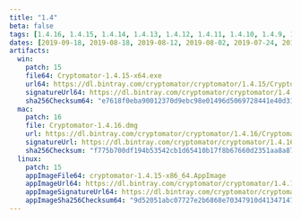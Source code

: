 ```yaml
---
title: "1.4"
beta: false
tags: [1.4.16, 1.4.15, 1.4.14, 1.4.13, 1.4.12, 1.4.11, 1.4.10, 1.4.9, 1.4.8, 1.4.7, 1.4.6, 1.4.5, 1.4.4, 1.4.3, 1.4.2, 1.4.1, 1.4.0]
dates: [2019-09-18, 2019-08-18, 2019-08-12, 2019-08-02, 2019-07-24, 2019-06-11, 2019-05-09, 2019-04-27, 2019-04-24, 2019-04-12, 2019-03-01, 2019-02-16, 2019-02-15, 2019-02-12, 2019-01-17, 2019-01-16, 2018-11-06]
artifacts:
  win:
    patch: 15
    file64: Cryptomator-1.4.15-x64.exe
    url64: https://dl.bintray.com/cryptomator/cryptomator/1.4.15/Cryptomator-1.4.15-x64.exe
    signatureUrl64: https://dl.bintray.com/cryptomator/cryptomator/1.4.15/Cryptomator-1.4.15-x64.exe.asc
    sha256Checksum64: "e7618f0eba90012370d9ebc98e01496d5069728441e40d312aaab9316dc6a740"
  mac:
    patch: 16
    file: Cryptomator-1.4.16.dmg
    url: https://dl.bintray.com/cryptomator/cryptomator/1.4.16/Cryptomator-1.4.16.dmg
    signatureUrl: https://dl.bintray.com/cryptomator/cryptomator/1.4.16/Cryptomator-1.4.16.dmg.asc
    sha256Checksum: "f775b700df194b53542cb1d65410b17f8b67660d2351aa8a87ef0471fdb588f7"
  linux:
    patch: 15
    appImageFile64: cryptomator-1.4.15-x86_64.AppImage
    appImageUrl64: https://dl.bintray.com/cryptomator/cryptomator/1.4.15/cryptomator-1.4.15-x86_64.AppImage
    appImageSignatureUrl64: https://dl.bintray.com/cryptomator/cryptomator/1.4.15/cryptomator-1.4.15-x86_64.AppImage.asc
    appImageSha256Checksum64: "9d52051abc07727e2b6868e70347910d41347147078213e3ea846d26d113c047"
---
```

